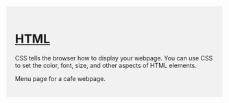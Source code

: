 <div style="background-color: #f1f1f1; padding: 20px;">

  # [HTML](https://ddsdavid.github.io/HTML-learn-basic-css-by-building-a-cafe-menu/)
  
  CSS tells the browser how to display your webpage. You can use CSS to set the color, font, size, and other aspects of HTML elements.
  
  Menu page for a cafe webpage.

</div>

